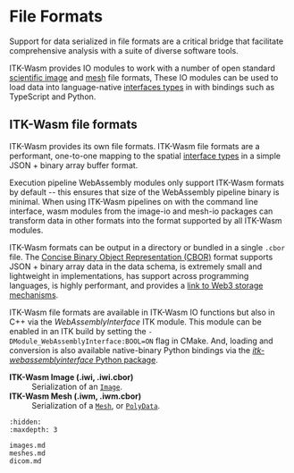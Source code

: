 # File Formats

Support for data serialized in file formats are a critical bridge that facilitate comprehensive analysis with a suite of diverse software tools.

ITK-Wasm provides IO modules to work with a number of open standard [scientific image](./images) and [mesh](./meshes) file formats, These IO modules can be used to load data into language-native [interfaces types](/typescript/interface_types/index) in with bindings such as TypeScript and Python.

## ITK-Wasm file formats

ITK-Wasm provides its own file formats. ITK-Wasm file formats are a performant, one-to-one mapping to the spatial [interface types](/typescript/interface_types/index) in a simple JSON + binary array buffer format.

Execution pipeline WebAssembly modules only support ITK-Wasm formats by default -- this ensures that size of the WebAssembly pipeline binary is minimal. When using ITK-Wasm pipelines on with the command line interface, wasm modules from the image-io and mesh-io packages can transform data in other formats into the format supported by all ITK-Wasm modules.

ITK-Wasm formats can be output in a directory or bundled in a single `.cbor` file. The [Concise Binary Object Representation (CBOR)](https://cbor.io/) format supports JSON + binary array data in the data schema, is extremely small and lightweight in implementations, has support across programming languages, is highly performant, and provides a [link to Web3 storage mechanisms](https://ipld.io/docs/codecs/known/dag-cbor/).

ITK-Wasm file formats are available in ITK-Wasm IO functions but also in C++ via the *WebAssemblyInterface* ITK module. This module can be enabled in an ITK build by setting the `-DModule_WebAssemblyInterface:BOOL=ON` flag in CMake. And, loading and conversion is also available native-binary Python bindings via the [*itk-webassemblyinterface* Python package](https://pypi.org/project/itk-webassemblyinterface/).

<dl>
  <dt><b>ITK-Wasm Image (.iwi, .iwi.cbor)</b><dt><dd>Serialization of an <a href="../../typescript/interface_types/Image.html"><code>Image</code></a>.</dd>
  <dt><b>ITK-Wasm Mesh (.iwm, .iwm.cbor)</b><dt><dd>Serialization of a <a href="../../typescript/interface_types/Mesh.html"><code>Mesh</code></a>, or <a href="../../typescript/interface_types/PolyData.html"><code>PolyData</code></a>.</dd>
</dl>


```{toctree}
:hidden:
:maxdepth: 3

images.md
meshes.md
dicom.md
```
